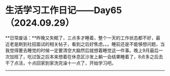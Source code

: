 # 生活学习工作日记——Day65（2024.09.29）

**日常废话：**昨晚又失眠了，三点多才睡着，整个一天的工作状态都不好，最近老是刷到社招面试的相关帖子，看到之后好焦虑。。。睡前还是不能够想问题，当我觉得要去睡觉的时候一定要清空大脑然后就想着睡觉这一件事。晚上9月最后一次加班了，吃过饭之后本来想着在休息区沙发上躺一会结果睡着了，8点多之后去干了点活，十点回家到家洗完澡十一点了，开始学习吧。

---


